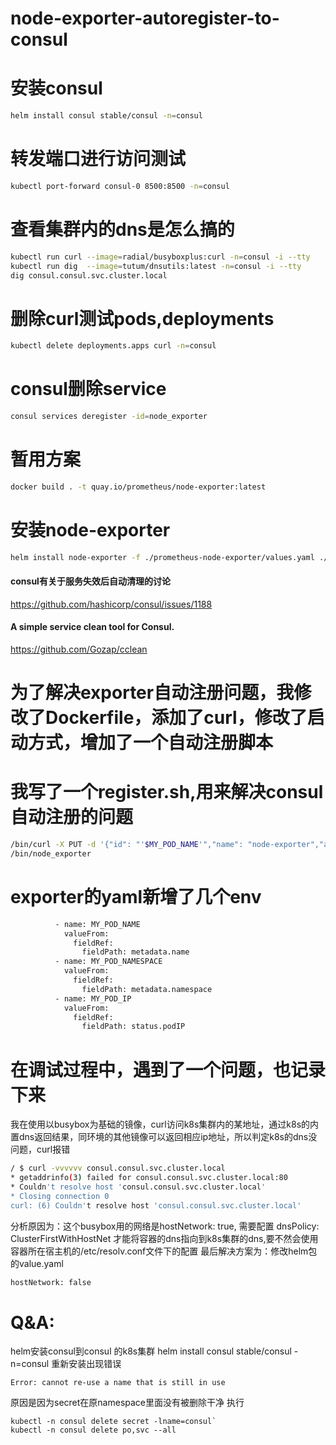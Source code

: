 # node-exporter-autoregister-to-consul


# 安装consul
```bash
helm install consul stable/consul -n=consul
```
# 转发端口进行访问测试
```bash
kubectl port-forward consul-0 8500:8500 -n=consul
```

# 查看集群内的dns是怎么搞的
```bash
kubectl run curl --image=radial/busyboxplus:curl -n=consul -i --tty
kubectl run dig  --image=tutum/dnsutils:latest -n=consul -i --tty
dig consul.consul.svc.cluster.local
```
# 删除curl测试pods,deployments
```bash
kubectl delete deployments.apps curl -n=consul
```
# consul删除service
```bash
consul services deregister -id=node_exporter
```
# 暂用方案
```bash
docker build . -t quay.io/prometheus/node-exporter:latest
```
# 安装node-exporter
```bash
helm install node-exporter -f ./prometheus-node-exporter/values.yaml ./prometheus-node-exporter -n=consul
```

#### consul有关于服务失效后自动清理的讨论
https://github.com/hashicorp/consul/issues/1188
#### A simple service clean tool for Consul.
https://github.com/Gozap/cclean

# 为了解决exporter自动注册问题，我修改了Dockerfile，添加了curl，修改了启动方式，增加了一个自动注册脚本

# 我写了一个register.sh,用来解决consul自动注册的问题
```bash
/bin/curl -X PUT -d '{"id": "'$MY_POD_NAME'","name": "node-exporter","address": "'$MY_POD_IP'","port": 9100,"meta":{"exporter":"node"},"tags": ["node-exporter"],"checks": [{"http": "http://'$MY_POD_IP':9100/metrics", "interval": "5s"}]}'  http://consul:8500/v1/agent/service/register
/bin/node_exporter
```
# exporter的yaml新增了几个env
```bash
          - name: MY_POD_NAME
            valueFrom:
              fieldRef:
                fieldPath: metadata.name
          - name: MY_POD_NAMESPACE
            valueFrom:
              fieldRef:
                fieldPath: metadata.namespace
          - name: MY_POD_IP
            valueFrom:
              fieldRef:
                fieldPath: status.podIP
```

# 在调试过程中，遇到了一个问题，也记录下来

我在使用以busybox为基础的镜像，curl访问k8s集群内的某地址，通过k8s的内置dns返回结果，同环境的其他镜像可以返回相应ip地址，所以判定k8s的dns没问题，curl报错
```bash
/ $ curl -vvvvvv consul.consul.svc.cluster.local
* getaddrinfo(3) failed for consul.consul.svc.cluster.local:80
* Couldn't resolve host 'consul.consul.svc.cluster.local'
* Closing connection 0
curl: (6) Couldn't resolve host 'consul.consul.svc.cluster.local'
```
分析原因为：这个busybox用的网络是hostNetwork: true, 需要配置 dnsPolicy: ClusterFirstWithHostNet 才能将容器的dns指向到k8s集群的dns,要不然会使用容器所在宿主机的/etc/resolv.conf文件下的配置
最后解决方案为：修改helm包的value.yaml
```bash
hostNetwork: false
```


# Q&A:
helm安装consul到consul 的k8s集群
helm install consul stable/consul -n=consul
重新安装出现错误
```
Error: cannot re-use a name that is still in use
```
原因是因为secret在原namespace里面没有被删除干净
执行
```
kubectl -n consul delete secret -lname=consul`
kubectl -n consul delete po,svc --all
```

